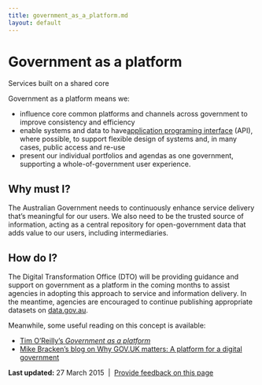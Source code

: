 ```yaml
---
title: government_as_a_platform.md
layout: default
---
```

Government as a platform
========================

Services built on a shared core

Government as a platform means we:

-   influence core common platforms and channels across government to improve consistency and efficiency
-   enable systems and data to have[](../../node/api.md)[application programing interface](../../node/api.md) (API), where possible, to support flexible design of systems and, in many cases, public access and re-use
-   present our individual portfolios and agendas as one government, supporting a whole-of-government user experience.

Why must I?
-----------

The Australian Government needs to continuously enhance service delivery that’s meaningful for our users. We also need to be the trusted source of information, acting as a central repository for open-government data that adds value to our users, including intermediaries.

How do I?
---------

The Digital Transformation Office (DTO) will be providing guidance and support on government as a platform in the coming months to assist agencies in adopting this approach to service and information delivery. In the meantime, agencies are encouraged to continue publishing appropriate datasets on [data.gov.au](http://www.data.gov.au/).

Meanwhile, some useful reading on this concept is available:

-   [Tim O’Reilly’s *Government as a platform*](http://chimera.labs.oreilly.com/books/1234000000774/ch02.html)
-   [Mike Bracken’s blog on Why GOV.UK matters: A platform for a digital government](https://gds.blog.gov.uk/2012/10/17/why-gov-uk-matters/)

**Last updated:** 27 March 2015  |  [Provide feedback on this page](../../feedback%3Furl_from=Governmentasaplatform.html)

